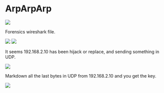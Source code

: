 # **ArpArpArp**
![](https://i.imgur.com/mu7AxTE.png)

Forensics wireshark file.

![](https://i.imgur.com/qmgo4Mj.png)
![](https://i.imgur.com/1O2nWMI.png)

It seems 192.168.2.10 has been hijack or replace, and sending something in UDP.

![](https://i.imgur.com/67EazVc.png)

Markdown all the last bytes in UDP from 192.168.2.10 and you get the key.

![](https://i.imgur.com/mzvY6Sy.png)
